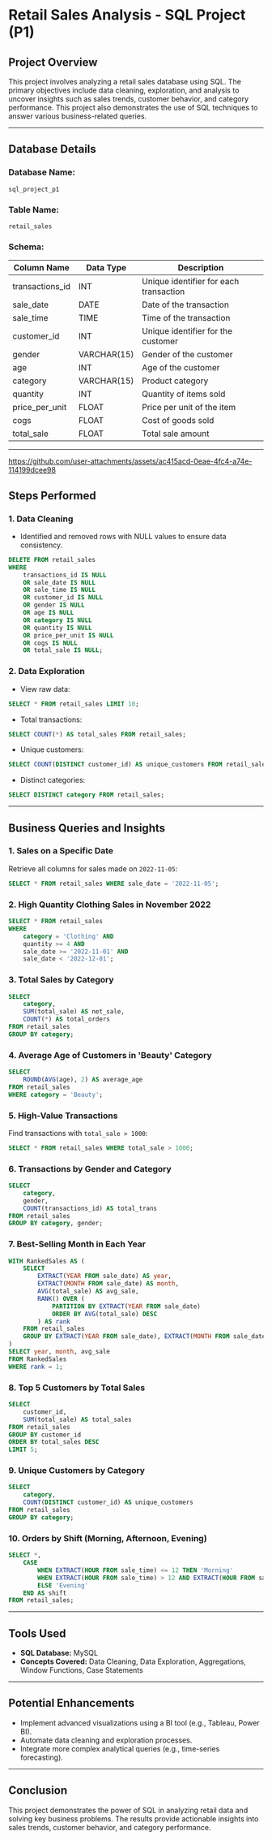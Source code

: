 # Retail Sales Analysis - SQL Project (P1)

## Project Overview
This project involves analyzing a retail sales database using SQL. The primary objectives include data cleaning, exploration, and analysis to uncover insights such as sales trends, customer behavior, and category performance. This project also demonstrates the use of SQL techniques to answer various business-related queries.

---

## Database Details
### Database Name:
`sql_project_p1`

### Table Name:
`retail_sales`

### Schema:
| Column Name      | Data Type   | Description                           |
|------------------|-------------|---------------------------------------|
| transactions_id  | INT         | Unique identifier for each transaction |
| sale_date        | DATE        | Date of the transaction               |
| sale_time        | TIME        | Time of the transaction               |
| customer_id      | INT         | Unique identifier for the customer    |
| gender           | VARCHAR(15) | Gender of the customer                |
| age              | INT         | Age of the customer                   |
| category         | VARCHAR(15) | Product category                      |
| quantity         | INT         | Quantity of items sold                |
| price_per_unit   | FLOAT       | Price per unit of the item            |
| cogs             | FLOAT       | Cost of goods sold                    |
| total_sale       | FLOAT       | Total sale amount                     |

---



https://github.com/user-attachments/assets/ac415acd-0eae-4fc4-a74e-114199dcee98



## Steps Performed

### 1. **Data Cleaning**
- Identified and removed rows with NULL values to ensure data consistency.
```sql
DELETE FROM retail_sales
WHERE
    transactions_id IS NULL
    OR sale_date IS NULL
    OR sale_time IS NULL
    OR customer_id IS NULL
    OR gender IS NULL
    OR age IS NULL
    OR category IS NULL
    OR quantity IS NULL
    OR price_per_unit IS NULL
    OR cogs IS NULL
    OR total_sale IS NULL;
```

### 2. **Data Exploration**
- View raw data:
```sql
SELECT * FROM retail_sales LIMIT 10;
```
- Total transactions:
```sql
SELECT COUNT(*) AS total_sales FROM retail_sales;
```
- Unique customers:
```sql
SELECT COUNT(DISTINCT customer_id) AS unique_customers FROM retail_sales;
```
- Distinct categories:
```sql
SELECT DISTINCT category FROM retail_sales;
```

---

## Business Queries and Insights

### 1. Sales on a Specific Date
Retrieve all columns for sales made on `2022-11-05`:
```sql
SELECT * FROM retail_sales WHERE sale_date = '2022-11-05';
```

### 2. High Quantity Clothing Sales in November 2022
```sql
SELECT * FROM retail_sales
WHERE
    category = 'Clothing' AND
    quantity >= 4 AND
    sale_date >= '2022-11-01' AND
    sale_date < '2022-12-01';
```

### 3. Total Sales by Category
```sql
SELECT
    category,
    SUM(total_sale) AS net_sale,
    COUNT(*) AS total_orders
FROM retail_sales
GROUP BY category;
```

### 4. Average Age of Customers in 'Beauty' Category
```sql
SELECT
    ROUND(AVG(age), 2) AS average_age
FROM retail_sales
WHERE category = 'Beauty';
```

### 5. High-Value Transactions
Find transactions with `total_sale > 1000`:
```sql
SELECT * FROM retail_sales WHERE total_sale > 1000;
```

### 6. Transactions by Gender and Category
```sql
SELECT
    category,
    gender,
    COUNT(transactions_id) AS total_trans
FROM retail_sales
GROUP BY category, gender;
```

### 7. Best-Selling Month in Each Year
```sql
WITH RankedSales AS (
    SELECT
        EXTRACT(YEAR FROM sale_date) AS year,
        EXTRACT(MONTH FROM sale_date) AS month,
        AVG(total_sale) AS avg_sale,
        RANK() OVER (
            PARTITION BY EXTRACT(YEAR FROM sale_date)
            ORDER BY AVG(total_sale) DESC
        ) AS rank
    FROM retail_sales
    GROUP BY EXTRACT(YEAR FROM sale_date), EXTRACT(MONTH FROM sale_date)
)
SELECT year, month, avg_sale
FROM RankedSales
WHERE rank = 1;
```

### 8. Top 5 Customers by Total Sales
```sql
SELECT
    customer_id,
    SUM(total_sale) AS total_sales
FROM retail_sales
GROUP BY customer_id
ORDER BY total_sales DESC
LIMIT 5;
```

### 9. Unique Customers by Category
```sql
SELECT
    category,
    COUNT(DISTINCT customer_id) AS unique_customers
FROM retail_sales
GROUP BY category;
```

### 10. Orders by Shift (Morning, Afternoon, Evening)
```sql
SELECT *,
    CASE
        WHEN EXTRACT(HOUR FROM sale_time) <= 12 THEN 'Morning'
        WHEN EXTRACT(HOUR FROM sale_time) > 12 AND EXTRACT(HOUR FROM sale_time) <= 17 THEN 'Afternoon'
        ELSE 'Evening'
    END AS shift
FROM retail_sales;
```

---

## Tools Used
- **SQL Database:** MySQL
- **Concepts Covered:** Data Cleaning, Data Exploration, Aggregations, Window Functions, Case Statements

---

## Potential Enhancements
- Implement advanced visualizations using a BI tool (e.g., Tableau, Power BI).
- Automate data cleaning and exploration processes.
- Integrate more complex analytical queries (e.g., time-series forecasting).

---

## Conclusion
This project demonstrates the power of SQL in analyzing retail data and solving key business problems. The results provide actionable insights into sales trends, customer behavior, and category performance.

